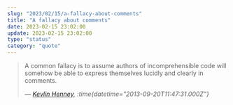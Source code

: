 ```yaml
---
slug: "2023/02/15/a-fallacy-about-comments"
title: "A fallacy about comments"
date: 2023-02-15 23:02:00
update: 2023-02-15 23:02:00
type: "status"
category: "quote"
---
```


> A common fallacy is to assume authors of incomprehensible code will somehow be able to express themselves lucidly and clearly in comments.
>
> <cite>&mdash; [Kevlin Henney](https://twitter.com/KevlinHenney/status/381021802941906944), :time{datetime="2013-09-20T11:47:31.000Z"}</cite>
